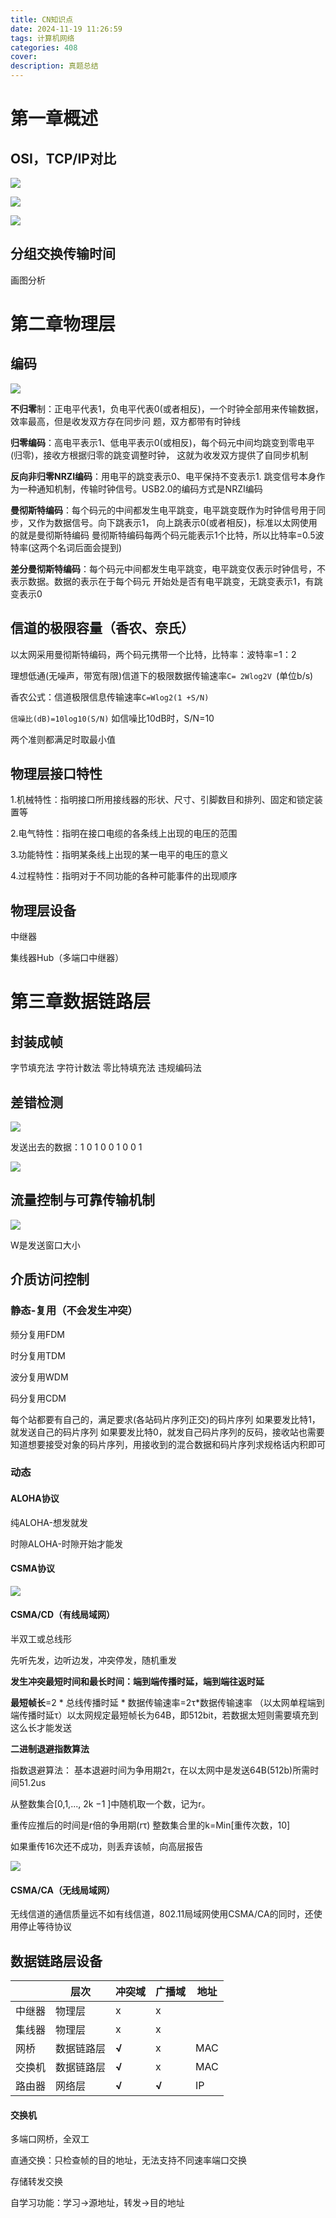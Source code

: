 ```yaml
---
title: CN知识点
date: 2024-11-19 11:26:59
tags: 计算机网络
categories: 408
cover:
description: 真题总结
---
```


# 第一章概述

## OSI，TCP/IP对比

![](https://cdn.jsdelivr.net/gh/SereinCease/images/blog/2024-11-19/20241119114547-c4266e.png)

![](https://cdn.jsdelivr.net/gh/SereinCease/images/blog/2024-11-19/20241119114605-76964a.png)

![](https://cdn.jsdelivr.net/gh/SereinCease/images/blog/2024-11-19/20241119114620-ca292c.png)

## 分组交换传输时间

画图分析

# 第二章物理层

## 编码

![](https://cdn.jsdelivr.net/gh/SereinCease/images/blog/2024-11-19/20241119115517-04df9e.png)

**不归零**制：正电平代表1，负电平代表0(或者相反)，⼀个时钟全部⽤来传输数据，效率最⾼，但是收发双⽅存在同步问 题，双⽅都带有时钟线

**归零编码**：⾼电平表示1、低电平表示0(或相反)，每个码元中间均跳变到零电平(归零)，接收⽅根据归零的跳变调整时钟， 这就为收发双⽅提供了⾃同步机制

**反向⾮归零NRZI编码**：⽤电平的跳变表示0、电平保持不变表示1. 跳变信号本身作为⼀种通知机制，传输时钟信号。USB2.0的编码⽅式是NRZI编码

**曼彻斯特编码**：每个码元的中间都发⽣电平跳变，电平跳变既作为时钟信号⽤于同步，⼜作为数据信号。向下跳表示1， 向上跳表示0(或者相反)，标准以太⽹使⽤的就是曼彻斯特编码 曼彻斯特编码每两个码元能表示1个⽐特，所以⽐特率=0.5波特率(这两个名词后⾯会提到)

**差分曼彻斯特编码**：每个码元中间都发⽣电平跳变，电平跳变仅表示时钟信号，不表示数据。数据的表示在于每个码元 开始处是否有电平跳变，⽆跳变表示1，有跳变表示0

## 信道的极限容量（⾹农、奈⽒）

以太⽹采⽤曼彻斯特编码，两个码元携带⼀个⽐特，⽐特率：波特率=1：2

理想低通(⽆噪声，带宽有限)信道下的极限数据传输速率`C= 2Wlog2V `(单位b/s)

⾹农公式：信道极限信息传输速率`C=Wlog2(1 +S/N)`

`信噪⽐(dB)=10log10(S/N)`  如信噪⽐10dB时，S/N=10

两个准则都满足时取最小值

## 物理层接口特性 

 1.机械特性：指明接⼝所⽤接线器的形状、尺⼨、引脚数⽬和排列、固定和锁定装置等 

2.电⽓特性：指明在接⼝电缆的各条线上出现的电压的范围 

3.功能特性：指明某条线上出现的某⼀电平的电压的意义 

4.过程特性：指明对于不同功能的各种可能事件的出现顺序

## 物理层设备

中继器

集线器Hub（多端口中继器）

# 第三章数据链路层

## 封装成帧

字节填充法 字符计数法 零⽐特填充法 违规编码法

## 差错检测

![](https://cdn.jsdelivr.net/gh/SereinCease/images/blog/2024-11-19/20241119125030-f25248.png)

 发送出去的数据：1 0 1 0 0 1 0 0 1

![](https://cdn.jsdelivr.net/gh/SereinCease/images/blog/2024-11-19/20241119125209-d8cb5e.png)

## 流量控制与可靠传输机制

![](https://cdn.jsdelivr.net/gh/SereinCease/images/blog/2024-11-19/20241119121256-e1b81b.png)

W是发送窗口大小

## 介质访问控制

### 静态-复用（不会发生冲突）

频分复用FDM

时分复用TDM

波分复用WDM

码分复用CDM

每个站都要有⾃⼰的，满⾜要求(各站码⽚序列正交)的码⽚序列 如果要发⽐特1，就发送⾃⼰的码⽚序列 如果要发⽐特0，就发⾃⼰码⽚序列的反码，接收站也需要知道想要接受对象的码⽚序列，⽤接收到的混合数据和码⽚序列求规格话内积即可

### 动态

#### ALOHA协议

纯ALOHA-想发就发

时隙ALOHA-时隙开始才能发

#### CSMA协议

![](https://cdn.jsdelivr.net/gh/SereinCease/images/blog/2024-11-19/20241119154922-10b229.png)

#### CSMA/CD（有线局域网）

半双工或总线形

先听先发，边听边发，冲突停发，随机重发

**发生冲突最短时间和最长时间：端到端传播时延，端到端往返时延**

**最短帧⻓**=2 * 总线传播时延 * 数据传输速率=2τ*数据传输速率 （以太⽹单程端到端传播时延τ）以太⽹规定最短帧⻓为64B，即512bit，若数据太短则需要填充到这么⻓才能发送

**二进制退避指数算法**

指数退避算法： 基本退避时间为争⽤期2τ，在以太⽹中是发送64B(512b)所需时间51.2us 

从整数集合[0,1,..., 2k −1 ]中随机取⼀个数，记为r。

重传应推后的时间是r倍的争⽤期(rτ) 整数集合⾥的k=Min[重传次数，10] 

如果重传16次还不成功，则丢弃该帧，向⾼层报告

![](https://cdn.jsdelivr.net/gh/SereinCease/images/blog/2024-11-19/20241119155801-337c46.png)

#### CSMA/CA（无线局域网）

⽆线信道的通信质量远不如有线信道，802.11局域⽹使⽤CSMA/CA的同时，还使⽤停⽌等待协议

 

## 数据链路层设备

|        | 层次       | 冲突域 | 广播域 | 地址 |
| ------ | ---------- | ------ | ------ | ---- |
| 中继器 | 物理层     | x      | x      |      |
| 集线器 | 物理层     | x      | x      |      |
| 网桥   | 数据链路层 | **√**  | x      | MAC  |
| 交换机 | 数据链路层 | **√**  | x      | MAC  |
| 路由器 | 网络层     | **√**  | **√**  | IP   |

#### 交换机

多端口网桥，全双工

直通交换：只检查帧的目的地址，无法支持不同速率端口交换

存储转发交换

自学习功能：学习->源地址，转发->目的地址













![]()

![]()
